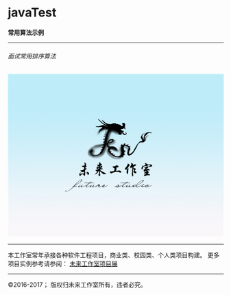 # javaTest
**常用算法示例**

------------------------------------------------------------


###### 面试常用排序算法
![图片测试][img1] 

[img1]: futuregroup.jpg "图片显示"


------------------------------------------------------------

本工作室常年承接各种软件工程项目，商业类、校园类、个人类项目构建。
更多项目实例参考请参阅： [未来工作室项目展][show] 

[show]: https://github.com/futureGroup511 "未来工作室项目展"





------------------------------------------------------------

&copy;2016-2017； 版权归未来工作室所有，违者必究。

 